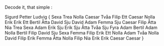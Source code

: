 Decode it, that simple :

Sigurd Petter Ludvig { Sexa Trea Nolla Caesar Tvåa Filip Ett Caesar Nolla Erik Erik Ett Bertil Åtta David Sju David Adam Femma Sju Caesar Filip Åtta Nia Trea Sexa Adam Erik Sju Erik Sju Åtta Tvåa Sju Fyra Adam Bertil Adam Nolla Bertil Filip David Sju Sexa Femma Filip Erik Ett Nolla Adam Tvåa Nolla David Filip Erik Femma Åtta Nolla Filip Nia Erik Erik Caesar Caesar }
